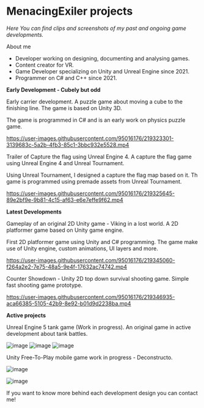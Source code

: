 # MenacingExiler projects

*Here You can find clips and screenshots of my past and ongoing game developments.*

About me


- Developer working on designing, documenting and analysing games.
- Content creator for VR.
- Game Developer specializing on Unity and Unreal Engine since 2021.
- Programmer on C# and C++ since 2021.

**Early Development - Cubely but odd**


Early carrier development. A puzzle game about moving a cube to the finishing line. The game is based on Unity 3D.

The game is programmed in C# and is an early work on physics puzzle game.

https://user-images.githubusercontent.com/95016176/219323301-3139683c-5a2b-4fb3-85c1-3bbc932e5528.mp4


Trailer of Capture the flag using Unreal Engine 4. A capture the flag game using Unreal Engine 4 and Unreal Tournament.

Using Unreal Tournament, I designed a capture the flag map based on it. Th game is programmed using premade assets from Unreal Tournament.

https://user-images.githubusercontent.com/95016176/219325645-89e2bf9e-9b81-4c15-af63-e6e7effe9f62.mp4

**Latest Developments**


Gameplay of an original 2D Unity game - Viking in a lost world. A 2D platformer game based on Unity game engine.

First 2D platformer game using Unity and C# programming. The game make use of Unity engine, custom animations, UI layers and more.

https://user-images.githubusercontent.com/95016176/219345060-f264a2e2-7e75-48a5-9e4f-17632ac74742.mp4

Counter Showdown - Unity 2D top down survival shooting game.
Simple fast shooting game prototype.

https://user-images.githubusercontent.com/95016176/219346935-aca66385-5105-42b9-8e92-b01d9d2238ba.mp4

**Active projects**


Unreal Engine 5 tank game (Work in progress). An original game in active development about tank battles.

![image](https://github.com/MenacingExiler/MenacingExiler/assets/95016176/6ac57c52-6fc6-40ca-8bad-5133670d7482)
![image](https://github.com/MenacingExiler/MenacingExiler/assets/95016176/62145965-37a9-4e22-8ca9-e69779a1100c)
![image](https://github.com/MenacingExiler/MenacingExiler/assets/95016176/829574c8-dede-4c13-8fab-c9b96c1ca6d3)


Unity Free-To-Play mobile game work in progress - Deconstructo.

![image](https://github.com/MenacingExiler/MenacingExiler/assets/95016176/8fa44aa2-ec9a-4409-9b23-ac45a8967476)

![image](https://github.com/MenacingExiler/MenacingExiler/assets/95016176/acb98984-5ae8-4fe5-9700-c665fbd53f35)


If you want to know more behind each development design you can contact me!

